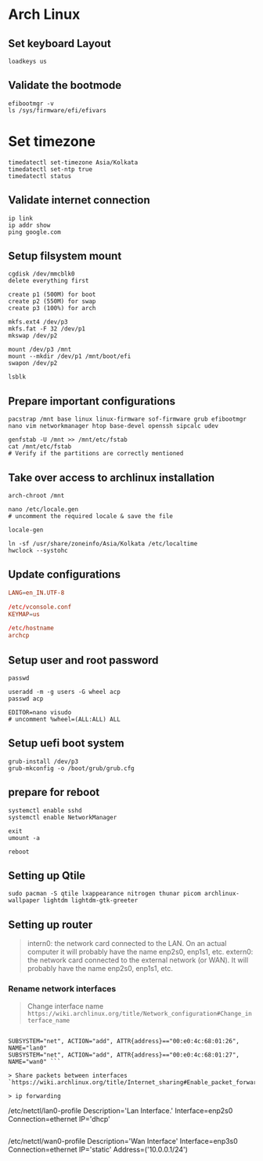 # Arch Linux

## Set keyboard Layout
```
loadkeys us
```

## Validate the bootmode
```
efibootmgr -v
ls /sys/firmware/efi/efivars
```

# Set timezone
```
timedatectl set-timezone Asia/Kolkata
timedatectl set-ntp true
timedatectl status
```

## Validate internet connection
```
ip link
ip addr show
ping google.com
```

## Setup filsystem mount
```
cgdisk /dev/mmcblk0
delete everything first

create p1 (500M) for boot
create p2 (550M) for swap
create p3 (100%) for arch

mkfs.ext4 /dev/p3
mkfs.fat -F 32 /dev/p1 
mkswap /dev/p2

mount /dev/p3 /mnt
mount --mkdir /dev/p1 /mnt/boot/efi
swapon /dev/p2

lsblk
```

## Prepare important configurations
```
pacstrap /mnt base linux linux-firmware sof-firmware grub efibootmgr nano vim networkmanager htop base-devel openssh sipcalc udev

genfstab -U /mnt >> /mnt/etc/fstab
cat /mnt/etc/fstab 
# Verify if the partitions are correctly mentioned
```

## Take over access to archlinux installation
```
arch-chroot /mnt

nano /etc/locale.gen
# uncomment the required locale & save the file

locale-gen

ln -sf /usr/share/zoneinfo/Asia/Kolkata /etc/localtime
hwclock --systohc
```

## Update configurations
```/etc/locale.conf
LANG=en_IN.UTF-8

/etc/vconsole.conf
KEYMAP=us

/etc/hostname
archcp
```

## Setup user and root password
```
passwd

useradd -m -g users -G wheel acp
passwd acp

EDITOR=nano visudo 
# uncomment %wheel=(ALL:ALL) ALL
```


## Setup uefi boot system
```
grub-install /dev/p3
grub-mkconfig -o /boot/grub/grub.cfg
```

## prepare for reboot
```
systemctl enable sshd
systemctl enable NetworkManager

exit
umount -a

reboot
```

## Setting up Qtile
 ```
 sudo pacman -S qtile lxappearance nitrogen thunar picom archlinux-wallpaper lightdm lightdm-gtk-greeter 
 ```


## Setting up router
> intern0: the network card connected to the LAN. On an actual computer it will probably have the name enp2s0, enp1s1, etc.
> extern0: the network card connected to the external network (or WAN). It will probably have the name enp2s0, enp1s1, etc.

### Rename network interfaces
> Change interface name 
  `https://wiki.archlinux.org/title/Network_configuration#Change_interface_name`
  ``` sudo nano /etc/udev/rules.d/10-network.rules

  SUBSYSTEM="net", ACTION="add", ATTR{address}=="00:e0:4c:68:01:26", NAME="lan0"
  SUBSYSTEM="net", ACTION="add", ATTR{address}=="00:e0:4c:68:01:27", NAME="wan0" ```

> Share packets between interfaces
  `https://wiki.archlinux.org/title/Internet_sharing#Enable_packet_forwarding`

> ip forwarding

```
/etc/netctl/lan0-profile
Description='Lan Interface.'
Interface=enp2s0
Connection=ethernet
IP='dhcp'
```

```
/etc/netctl/wan0-profile
Description='Wan Interface'
Interface=enp3s0
Connection=ethernet
IP='static'
Address=('10.0.0.1/24')
```
